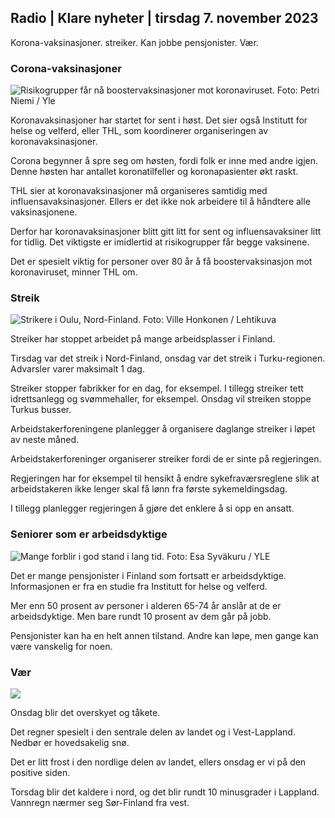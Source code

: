 ## Radio \| Klare nyheter \| tirsdag 7. november 2023

Korona-vaksinasjoner. streiker. Kan jobbe pensjonister. Vær.

### Corona-vaksinasjoner

![Risikogrupper får nå boostervaksinasjoner mot koronaviruset. Foto: Petri Niemi / Yle](https://images.cdn.yle.fi/image/upload/c_crop,h_2266,w_4027,x_0,y_0/ar_1.7777777777777777,c_fill,g_faces,h_670/0_pr.q_auto:eco/f_auto/fl_lossy/v1675253861/39-99789363046bc0166b4)

Koronavaksinasjoner har startet for sent i høst. Det sier også Institutt for helse og velferd, eller THL, som koordinerer organiseringen av koronavaksinasjoner.

Corona begynner å spre seg om høsten, fordi folk er inne med andre igjen. Denne høsten har antallet koronatilfeller og koronapasienter økt raskt.

THL sier at koronavaksinasjoner må organiseres samtidig med influensavaksinasjoner. Ellers er det ikke nok arbeidere til å håndtere alle vaksinasjonene.

Derfor har koronavaksinasjoner blitt gitt litt for sent og influensavaksiner litt for tidlig. Det viktigste er imidlertid at risikogrupper får begge vaksinene.

Det er spesielt viktig for personer over 80 år å få boostervaksinasjon mot koronaviruset, minner THL om.

### Streik

![Strikere i Oulu, Nord-Finland. Foto: Ville Honkonen / Lehtikuva](https://images.cdn.yle.fi/image/upload/c_crop,h_2880,w_5120,x_0,y_533/ar_1.77777777777777777,c_fill,g_500,h_p/12r.q_auto:eco/f_auto/fl_lossy/v1699368229/39-11968696549f7933eb81)

Streiker har stoppet arbeidet på mange arbeidsplasser i Finland.

Tirsdag var det streik i Nord-Finland, onsdag var det streik i Turku-regionen. Advarsler varer maksimalt 1 dag.

Streiker stopper fabrikker for en dag, for eksempel. I tillegg streiker tett idrettsanlegg og svømmehaller, for eksempel. Onsdag vil streiken stoppe Turkus busser.

Arbeidstakerforeningene planlegger å organisere daglange streiker i løpet av neste måned.

Arbeidstakerforeninger organiserer streiker fordi de er sinte på regjeringen.

Regjeringen har for eksempel til hensikt å endre sykefraværsreglene slik at arbeidstakeren ikke lenger skal få lønn fra første sykemeldingsdag.

I tillegg planlegger regjeringen å gjøre det enklere å si opp en ansatt.

### Seniorer som er arbeidsdyktige

![Mange forblir i god stand i lang tid. Foto: Esa Syväkuru / YLE](https://images.cdn.yle.fi/image/upload/c_crop,h_3375,w_6000,x_0,y_47/ar_1.7777777777777777,c_fill,g_faces,h_6270,0dpr/wdpr.q_auto:eco/f_auto/fl_lossy/v1568642672/39-5915475d7f9625891ee)

Det er mange pensjonister i Finland som fortsatt er arbeidsdyktige. Informasjonen er fra en studie fra Institutt for helse og velferd.

Mer enn 50 prosent av personer i alderen 65-74 år anslår at de er arbeidsdyktige. Men bare rundt 10 prosent av dem går på jobb.

Pensjonister kan ha en helt annen tilstand. Andre kan løpe, men gange kan være vanskelig for noen.

### Vær

![](https://images.cdn.yle.fi/image/upload/c_crop,h_1080,w_1919,x_0,y_0/ar_1.77777777777777777,c_fill,g_faces,h_675,w_1200:e/qrf_auto/fl_lossy/v1699373925/39-1197270654a63406a4f5)

Onsdag blir det overskyet og tåkete.

Det regner spesielt i den sentrale delen av landet og i Vest-Lappland. Nedbør er hovedsakelig snø.

Det er litt frost i den nordlige delen av landet, ellers onsdag er vi på den positive siden.

Torsdag blir det kaldere i nord, og det blir rundt 10 minusgrader i Lappland. Vannregn nærmer seg Sør-Finland fra vest.